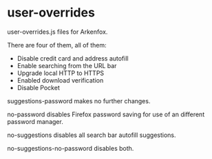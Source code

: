 # user-overrides
user-overrides.js files for Arkenfox. 

There are four of them, all of them:
- Disable credit card and address autofill
- Enable searching from the URL bar
- Upgrade local HTTP to HTTPS
- Enabled download verification
- Disable Pocket

suggestions-password makes no further changes.

no-password disables Firefox password saving for use of an different password manager.

no-suggestions disables all search bar autofill suggestions.

no-suggestions-no-password disables both.
